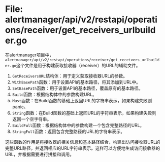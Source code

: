 # File: alertmanager/api/v2/restapi/operations/receiver/get_receivers_urlbuilder.go

在alertmanager项目中，`alertmanager/api/v2/restapi/operations/receiver/get_receivers_urlbuilder.go`这个文件是用于构建获取接收器（receiver）的URL的辅助文件。

1. `GetReceiversURL`结构体：用于定义获取接收器URL的参数。
2. `WithBasePath`函数：用于设置API的基本路径，将其添加到URL中。
3. `SetBasePath`函数：用于设置API的基本路径，覆盖原有的基本路径。
4. `Build`函数：根据结构体中的参数构建URL。
5. `Must`函数：在Build函数的基础上返回URL的字符串表示，如果构建失败则panic。
6. `String`函数：在Build函数的基础上返回URL的字符串表示，如果构建失败则返回一个空字符串。
7. `BuildFull`函数：根据结构体中的参数构建一个包含完整路径的URL。
8. `StringFull`函数：返回包含完整路径的URL的字符串表示。

这些函数的作用是将接收器的相关信息和基本路径结合，构建出访问接收器URL的完整URL路径，并返回相应的URL字符串表示。这样可以方便地生成访问接收器的URL，并根据需要进行拼接和调用。


